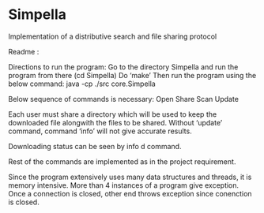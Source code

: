 Simpella
========

Implementation of a distributive search and file sharing protocol



Readme :


Directions to run the program:
Go to the directory Simpella and run the program from there (cd Simpella)
Do ‘make’
Then run the program using the below command: 
 java -cp ./src core.Simpella <port1> <port2>

Below sequence of commands is necessary:
Open
Share
Scan
Update

Each user must share a directory which will be used to keep the downloaded file alongwith the files to be shared.
Without ‘update’ command, command ‘info’ will not give accurate results.

Downloading status can be seen by info d command.

Rest of the commands are implemented as in the project requirement.

Since the program extensively uses many data structures and threads, it is memory intensive. More than 4 instances of a program give exception.
Once a connection is closed, other end throws exception since conenction is closed.

  

